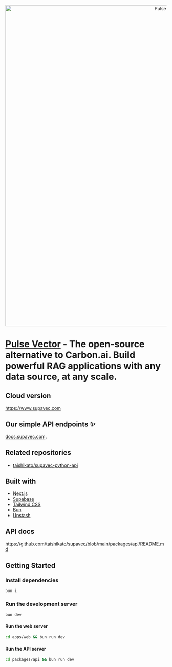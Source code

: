 <p align="center">
  <img width="1000" alt="Pulse Vector" src="https://github.com/user-attachments/assets/76e2c674-d683-487c-bf02-ac8bccf19e69" />
</p>

# [Pulse Vector](https://www.supavec.com) - The open-source alternative to Carbon.ai. Build powerful RAG applications with any data source, at any scale.

## Cloud version

https://www.supavec.com

## Our simple API endpoints ✨

[docs.supavec.com](https://docs.supavec.com/).

## Related repositories

- [taishikato/supavec-python-api](https://github.com/taishikato/supavec-python-api)

## Built with

* [Next.js](https://nextjs.org/)
* [Supabase](https://supabase.com/)
* [Tailwind CSS](https://tailwindcss.com/)
* [Bun](https://bun.sh/)
* [Upstash](https://upstash.com/)

## API docs

https://github.com/taishikato/supavec/blob/main/packages/api/README.md


## Getting Started

### Install dependencies

```bash
bun i
```

### Run the development server

```bash
bun dev
```

#### Run the web server

```bash
cd apps/web && bun run dev
```

#### Run the API server

```bash
cd packages/api && bun run dev
```
